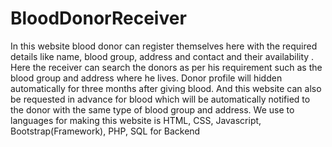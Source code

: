 # BloodDonorReceiver
In this website blood donor  can register themselves here with the required details like name, blood group, address and contact and their availability .  Here the receiver can search the donors as per his requirement such as the blood group and address where he lives. Donor profile will hidden automatically  for three months after giving blood. And this website can also be requested in advance for blood which will be automatically notified to the donor with the same type of blood group and address. We use to languages for making this website is HTML, CSS, Javascript, Bootstrap(Framework), PHP, SQL for Backend 
